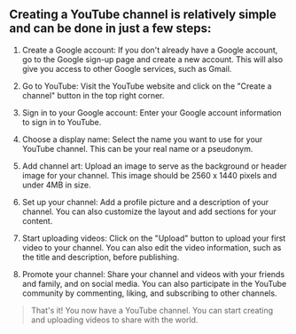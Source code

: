 ## Creating a YouTube channel is relatively simple and can be done in just a few steps:

1. Create a Google account: If you don't already have a Google account, go to the Google sign-up page and create a new account. This will also give you access to other Google services, such as Gmail.

2. Go to YouTube: Visit the YouTube website and click on the "Create a channel" button in the top right corner.

3. Sign in to your Google account: Enter your Google account information to sign in to YouTube.

4. Choose a display name: Select the name you want to use for your YouTube channel. This can be your real name or a pseudonym.

5. Add channel art: Upload an image to serve as the background or header image for your channel. This image should be 2560 x 1440 pixels and under 4MB in size.

6. Set up your channel: Add a profile picture and a description of your channel. You can also customize the layout and add sections for your content.

7. Start uploading videos: Click on the "Upload" button to upload your first video to your channel. You can also edit the video information, such as the title and description, before publishing.

8. Promote your channel: Share your channel and videos with your friends and family, and on social media. You can also participate in the YouTube community by commenting, liking, and subscribing to other channels.

> That's it! You now have a YouTube channel. You can start creating and uploading videos to share with the world.




